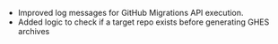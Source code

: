 - Improved log messages for GitHub Migrations API execution.
- Added logic to check if a target repo exists before generating GHES archives